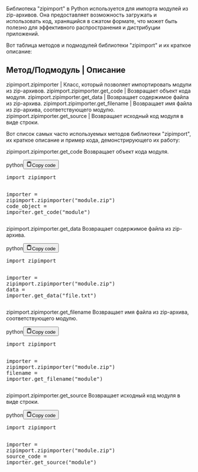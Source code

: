 <p>Библиотека "zipimport" в Python используется для импорта модулей из zip-архивов.
Она предоставляет возможность загружать и использовать код, хранящийся в сжатом формате,
что может быть полезно для эффективного распространения и дистрибуции приложений.</p>
<p>Вот таблица методов и подмодулей библиотеки "zipimport" и их краткое описание:</p>
<h2>Метод/Подмодуль    | Описание</h2>
<p>zipimport.zipimporter   | Класс, который позволяет импортировать модули из zip-архивов.
zipimport.zipimporter.get_code   | Возвращает объект кода модуля.
zipimport.zipimporter.get_data   | Возвращает содержимое файла из zip-архива.
zipimport.zipimporter.get_filename   | Возвращает имя файла из zip-архива, соответствующего модулю.
zipimport.zipimporter.get_source   | Возвращает исходный код модуля в виде строки.</p>
<p>Вот список самых часто используемых методов библиотеки "zipimport", их краткое описание и пример кода, демонстрирующего их работу:</p>
<p>zipimport.zipimporter.get_code Возвращает объект кода модуля.</p>
<div class="code_element"><div class="lang_line"><text>python</text><button class="copy_code_button" onclick="CopyCode(this)"><svg style="width: 1.2em;height: 1.2em;" aria-hidden="true" xmlns="http://www.w3.org/2000/svg" fill="none" viewBox="0 0 24 24"><path stroke="currentColor" stroke-linecap="round" stroke-linejoin="round" stroke-width="2" d="M15 4h3a1 1 0 0 1 1 1v15a1 1 0 0 1-1 1H6a1 1 0 0 1-1-1V5a1 1 0 0 1 1-1h3m0 3h6m-5-4v4h4V3h-4Z"/></svg><text>Copy code</text></button></div><div class="code"><div class="highlight"><pre><span></span><span class="kn">import</span> <span class="nn">zipimport</span>

<span class="n">importer</span> <span class="o">=</span> <span class="n">zipimport</span><span class="o">.</span><span class="n">zipimporter</span><span class="p">(</span><span class="s2">&quot;module.zip&quot;</span><span class="p">)</span>
<span class="n">code_object</span> <span class="o">=</span> <span class="n">importer</span><span class="o">.</span><span class="n">get_code</span><span class="p">(</span><span class="s2">&quot;module&quot;</span><span class="p">)</span>
</pre></div></div></div>

<p>zipimport.zipimporter.get_data Возвращает содержимое файла из zip-архива.</p>
<div class="code_element"><div class="lang_line"><text>python</text><button class="copy_code_button" onclick="CopyCode(this)"><svg style="width: 1.2em;height: 1.2em;" aria-hidden="true" xmlns="http://www.w3.org/2000/svg" fill="none" viewBox="0 0 24 24"><path stroke="currentColor" stroke-linecap="round" stroke-linejoin="round" stroke-width="2" d="M15 4h3a1 1 0 0 1 1 1v15a1 1 0 0 1-1 1H6a1 1 0 0 1-1-1V5a1 1 0 0 1 1-1h3m0 3h6m-5-4v4h4V3h-4Z"/></svg><text>Copy code</text></button></div><div class="code"><div class="highlight"><pre><span></span><span class="kn">import</span> <span class="nn">zipimport</span>

<span class="n">importer</span> <span class="o">=</span> <span class="n">zipimport</span><span class="o">.</span><span class="n">zipimporter</span><span class="p">(</span><span class="s2">&quot;module.zip&quot;</span><span class="p">)</span>
<span class="n">data</span> <span class="o">=</span> <span class="n">importer</span><span class="o">.</span><span class="n">get_data</span><span class="p">(</span><span class="s2">&quot;file.txt&quot;</span><span class="p">)</span>
</pre></div></div></div>

<p>zipimport.zipimporter.get_filename Возвращает имя файла из zip-архива, соответствующего модулю.</p>
<div class="code_element"><div class="lang_line"><text>python</text><button class="copy_code_button" onclick="CopyCode(this)"><svg style="width: 1.2em;height: 1.2em;" aria-hidden="true" xmlns="http://www.w3.org/2000/svg" fill="none" viewBox="0 0 24 24"><path stroke="currentColor" stroke-linecap="round" stroke-linejoin="round" stroke-width="2" d="M15 4h3a1 1 0 0 1 1 1v15a1 1 0 0 1-1 1H6a1 1 0 0 1-1-1V5a1 1 0 0 1 1-1h3m0 3h6m-5-4v4h4V3h-4Z"/></svg><text>Copy code</text></button></div><div class="code"><div class="highlight"><pre><span></span><span class="kn">import</span> <span class="nn">zipimport</span>

<span class="n">importer</span> <span class="o">=</span> <span class="n">zipimport</span><span class="o">.</span><span class="n">zipimporter</span><span class="p">(</span><span class="s2">&quot;module.zip&quot;</span><span class="p">)</span>
<span class="n">filename</span> <span class="o">=</span> <span class="n">importer</span><span class="o">.</span><span class="n">get_filename</span><span class="p">(</span><span class="s2">&quot;module&quot;</span><span class="p">)</span>
</pre></div></div></div>

<p>zipimport.zipimporter.get_source Возвращает исходный код модуля в виде строки.</p>
<div class="code_element"><div class="lang_line"><text>python</text><button class="copy_code_button" onclick="CopyCode(this)"><svg style="width: 1.2em;height: 1.2em;" aria-hidden="true" xmlns="http://www.w3.org/2000/svg" fill="none" viewBox="0 0 24 24"><path stroke="currentColor" stroke-linecap="round" stroke-linejoin="round" stroke-width="2" d="M15 4h3a1 1 0 0 1 1 1v15a1 1 0 0 1-1 1H6a1 1 0 0 1-1-1V5a1 1 0 0 1 1-1h3m0 3h6m-5-4v4h4V3h-4Z"/></svg><text>Copy code</text></button></div><div class="code"><div class="highlight"><pre><span></span><span class="kn">import</span> <span class="nn">zipimport</span>

<span class="n">importer</span> <span class="o">=</span> <span class="n">zipimport</span><span class="o">.</span><span class="n">zipimporter</span><span class="p">(</span><span class="s2">&quot;module.zip&quot;</span><span class="p">)</span>
<span class="n">source_code</span> <span class="o">=</span> <span class="n">importer</span><span class="o">.</span><span class="n">get_source</span><span class="p">(</span><span class="s2">&quot;module&quot;</span><span class="p">)</span>
</pre></div></div></div>